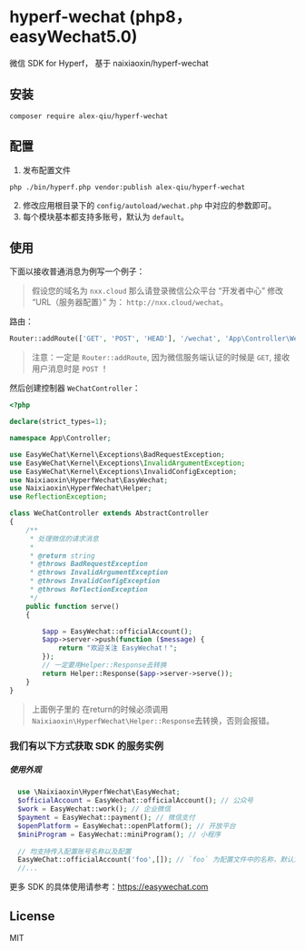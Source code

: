# hyperf-wechat (php8，easyWechat5.0)

微信 SDK for Hyperf， 基于 naixiaoxin/hyperf-wechat

## 安装

~~~shell script
composer require alex-qiu/hyperf-wechat
~~~

## 配置

1. 发布配置文件

~~~shell script
php ./bin/hyperf.php vendor:publish alex-qiu/hyperf-wechat
~~~

2. 修改应用根目录下的 `config/autoload/wechat.php` 中对应的参数即可。
3. 每个模块基本都支持多账号，默认为 `default`。

## 使用

下面以接收普通消息为例写一个例子：
> 假设您的域名为 `nxx.cloud` 那么请登录微信公众平台 “开发者中心” 修改 “URL（服务器配置）” 为： `http://nxx.cloud/wechat`。

路由：

```php
Router::addRoute(['GET', 'POST', 'HEAD'], '/wechat', 'App\Controller\WeChatController@serve');
```

> 注意：一定是 `Router::addRoute`, 因为微信服务端认证的时候是 `GET`, 接收用户消息时是 `POST` ！

然后创建控制器 `WeChatController`：

```php
<?php

declare(strict_types=1);

namespace App\Controller;

use EasyWeChat\Kernel\Exceptions\BadRequestException;
use EasyWeChat\Kernel\Exceptions\InvalidArgumentException;
use EasyWeChat\Kernel\Exceptions\InvalidConfigException;
use Naixiaoxin\HyperfWechat\EasyWechat;
use Naixiaoxin\HyperfWechat\Helper;
use ReflectionException;

class WeChatController extends AbstractController
{
    /**
     * 处理微信的请求消息
     *
     * @return string
     * @throws BadRequestException
     * @throws InvalidArgumentException
     * @throws InvalidConfigException
     * @throws ReflectionException
     */
    public function serve()
    {

        $app = EasyWechat::officialAccount();
        $app->server->push(function ($message) {
            return "欢迎关注 EasyWechat！";
        });
        // 一定要用Helper::Response去转换
        return Helper::Response($app->server->serve());
    }
}
```

> 上面例子里的 在return的时候必须调用``Naixiaoxin\HyperfWechat\Helper::Response``去转换，否则会报错。

### 我们有以下方式获取 SDK 的服务实例

##### 使用外观

```php
  use \Naixiaoxin\HyperfWechat\EasyWechat;
  $officialAccount = EasyWechat::officialAccount(); // 公众号
  $work = EasyWechat::work(); // 企业微信
  $payment = EasyWechat::payment(); // 微信支付
  $openPlatform = EasyWechat::openPlatform(); // 开放平台
  $miniProgram = EasyWechat::miniProgram(); // 小程序
  
  // 均支持传入配置账号名称以及配置
  EasyWeChat::officialAccount('foo',[]); // `foo` 为配置文件中的名称，默认为 `default`。`[]` 可覆盖账号配置
  //...
```

更多 SDK 的具体使用请参考：https://easywechat.com

## License

MIT


